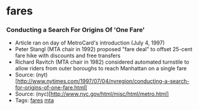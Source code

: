 # fares
### Conducting a Search For Origins Of 'One Fare'

- Article ran on day of MetroCard's introduction (July 4, 1997)
- Peter Stangl (MTA chair in 1992) proposed "fare deal" to offset 25-cent fare hike with discounts and free transfers
- Richard Ravitch (MTA chair in 1982) considered automated turnstile to allow riders from outer boroughs to reach Manhattan on a single fare
- Source: (nyt)[http://www.nytimes.com/1997/07/04/nyregion/conducting-a-search-for-origins-of-one-fare.html]
- Source: (nyc)[http://www.nyc.gov/html/misc/html/metro.html]
- Tags: [fares](../tags/fares.md) [mta](../tags/mta.md)

